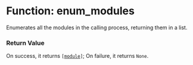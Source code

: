 # Function: enum_modules

Enumerates all the modules in the calling process, returning them in a list.

### Return Value
On success, it returns <code>[[module](./objects-module.md)]</code>; On failure, it returns `None`.
